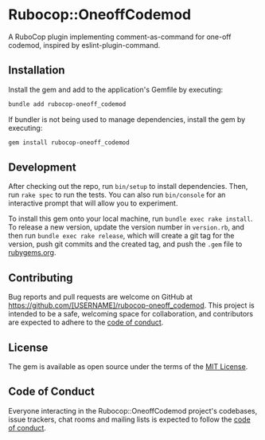 # Rubocop::OneoffCodemod

A RuboCop plugin implementing comment-as-command for one-off codemod, inspired by eslint-plugin-command.

## Installation

Install the gem and add to the application's Gemfile by executing:

```bash
bundle add rubocop-oneoff_codemod
```

If bundler is not being used to manage dependencies, install the gem by executing:

```bash
gem install rubocop-oneoff_codemod
```

## Development

After checking out the repo, run `bin/setup` to install dependencies. Then, run `rake spec` to run the tests. You can also run `bin/console` for an interactive prompt that will allow you to experiment.

To install this gem onto your local machine, run `bundle exec rake install`. To release a new version, update the version number in `version.rb`, and then run `bundle exec rake release`, which will create a git tag for the version, push git commits and the created tag, and push the `.gem` file to [rubygems.org](https://rubygems.org).

## Contributing

Bug reports and pull requests are welcome on GitHub at https://github.com/[USERNAME]/rubocop-oneoff_codemod. This project is intended to be a safe, welcoming space for collaboration, and contributors are expected to adhere to the [code of conduct](https://github.com/[USERNAME]/rubocop-oneoff_codemod/blob/master/CODE_OF_CONDUCT.md).

## License

The gem is available as open source under the terms of the [MIT License](https://opensource.org/licenses/MIT).

## Code of Conduct

Everyone interacting in the Rubocop::OneoffCodemod project's codebases, issue trackers, chat rooms and mailing lists is expected to follow the [code of conduct](https://github.com/[USERNAME]/rubocop-oneoff_codemod/blob/master/CODE_OF_CONDUCT.md).
